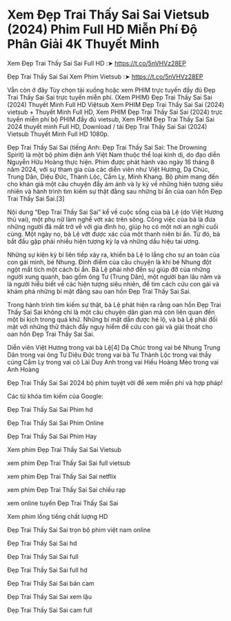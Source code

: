 # Xem Đẹp Trai Thấy Sai Sai Vietsub (2024) Phim Full HD Miễn Phí Độ Phân Giải 4K Thuyết Minh

Xem Đẹp Trai Thấy Sai Sai Full HD :➤ https://t.co/5nVHVz28EP

Đẹp Trai Thấy Sai Sai Xem Phim Vietsub :➤ https://t.co/5nVHVz28EP


Vẫn còn ở đây Tùy chọn tải xuống hoặc xem PHIM trực tuyến đầy đủ Đẹp Trai Thấy Sai Sai trực tuyến miễn phí. {Xem PHIM} Đẹp Trai Thấy Sai Sai (2024) Thuyết Minh Full HD Việtsub Xem PHIM Đẹp Trai Thấy Sai Sai (2024) vietsub + Thuyết Minh Full HD, Xem PHIM Đẹp Trai Thấy Sai Sai (2024) trực tuyến miễn phí bộ PHIM đầy đủ vietsub, Xem PHIM Đẹp Trai Thấy Sai Sai 2024 thuyết minh Full HD, Download / tải Đẹp Trai Thấy Sai Sai (2024) Vietsub Thuyết Minh Full HD 1080p.


Đẹp Trai Thấy Sai Sai (tiếng Anh: Đẹp Trai Thấy Sai Sai: The Drowning Spirit) là một bộ phim điện ảnh Việt Nam thuộc thể loại kinh dị, do đạo diễn Nguyễn Hữu Hoàng thực hiện. Phim được phát hành vào ngày 16 tháng 8 năm 2024, với sự tham gia của các diễn viên như Việt Hương, Dạ Chúc, Trung Dân, Diệu Đức, Thành Lộc, Cẩm Ly, Minh Khang. Bộ phim mang đến cho khán giả một câu chuyện đầy ám ảnh và ly kỳ về những hiện tượng siêu nhiên và hành trình tìm kiếm sự thật đằng sau những bí ẩn của oan hồn Đẹp Trai Thấy Sai Sai.[3]

Nội dung
“Đẹp Trai Thấy Sai Sai” kể về cuộc sống của bà Lệ (do Việt Hương thủ vai), một phụ nữ làm nghề vớt xác trên sông. Công việc của bà là đưa những người đã mất trở về với gia đình họ, giúp họ có một nơi an nghỉ cuối cùng. Một ngày nọ, bà Lệ vớt được xác của một thanh niên bí ẩn. Từ đó, bà bắt đầu gặp phải nhiều hiện tượng kỳ lạ và những dấu hiệu tai ương.

Những sự kiện kỳ bí liên tiếp xảy ra, khiến bà Lệ lo lắng cho sự an toàn của con gái mình, bé Nhung. Đỉnh điểm của câu chuyện là khi bé Nhung đột ngột mất tích một cách bí ẩn. Bà Lệ phải nhờ đến sự giúp đỡ của những người xung quanh, bao gồm ông Tư (Trung Dân), một người bạn lâu năm và là người hiểu biết về các hiện tượng siêu nhiên, để tìm cách cứu con gái và khám phá những bí mật đằng sau oan hồn Đẹp Trai Thấy Sai Sai.

Trong hành trình tìm kiếm sự thật, bà Lệ phát hiện ra rằng oan hồn Đẹp Trai Thấy Sai Sai không chỉ là một câu chuyện dân gian mà còn liên quan đến một bi kịch trong quá khứ. Những bí mật dần được hé lộ, và bà Lệ phải đối mặt với những thử thách đầy nguy hiểm để cứu con gái và giải thoát cho oan hồn Đẹp Trai Thấy Sai Sai.

Diễn viên
Việt Hương trong vai bà Lệ[4]
Dạ Chúc trong vai bé Nhung
Trung Dân trong vai ông Tư
Diệu Đức trong vai bà Tư
Thành Lộc trong vai thầy cúng
Cẩm Ly trong vai cô Lài
Duy Anh trong vai Hiếu
Hoàng Mèo trong vai Anh Hoàng


Đẹp Trai Thấy Sai Sai 2024 bộ phim tuyệt vời để xem miễn phí và hợp pháp!

Các từ khóa tìm kiếm của Google:

Đẹp Trai Thấy Sai Sai Phim hd

Đẹp Trai Thấy Sai Sai Phim Online

Đẹp Trai Thấy Sai Sai Phim Hay

Xem phim Đẹp Trai Thấy Sai Sai Vietsub

xem phim Đẹp Trai Thấy Sai Sai full vietsub

xem phim Đẹp Trai Thấy Sai Sai netflix

xem phim Đẹp Trai Thấy Sai Sai chiếu rạp

xem online tuyến Đẹp Trai Thấy Sai Sai

Xem phim lồng tiếng chất lượng HD

Đẹp Trai Thấy Sai Sai trọn bộ phim việt nam online

Đẹp Trai Thấy Sai Sai hd

Đẹp Trai Thấy Sai Sai full

Đẹp Trai Thấy Sai Sai full hd

Đẹp Trai Thấy Sai Sai bản cam

Đẹp Trai Thấy Sai Sai xem lậu

Đẹp Trai Thấy Sai Sai cam full

